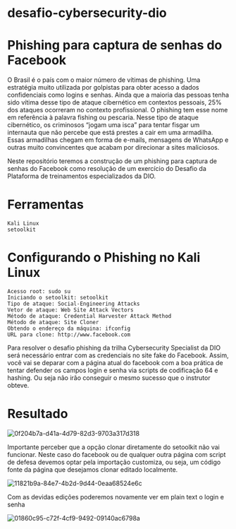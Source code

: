 # desafio-cybersecurity-dio

# Phishing para captura de senhas do Facebook

O Brasil é o país com o maior número de vítimas de phishing. Uma estratégia muito utilizada por golpistas para obter acesso a dados confidenciais como logins e senhas. Ainda que a maioria das pessoas tenha sido vítima desse tipo de ataque cibernético em contextos pessoais, 25% dos ataques ocorreram no contexto profissional. O phishing tem esse nome em referência à palavra fishing ou pescaria. Nesse tipo de ataque cibernético, os criminosos “jogam uma isca” para tentar fisgar um internauta que não percebe que está prestes a cair em uma armadilha. Essas armadilhas chegam em forma de e-mails, mensagens de WhatsApp e outras muito convincentes que acabam por direcionar a sites maliciosos. 

Neste repositório teremos a construção de um phishing para captura de senhas do Facebook como resolução de um exercício do Desafio da Plataforma de treinamentos especializados da DIO.

# Ferramentas

    Kali Linux
    setoolkit

# Configurando o Phishing no Kali Linux

    Acesso root: sudo su
    Iniciando o setoolkit: setoolkit
    Tipo de ataque: Social-Engineering Attacks
    Vetor de ataque: Web Site Attack Vectors
    Método de ataque: Credential Harvester Attack Method 
    Método de ataque: Site Cloner
    Obtendo o endereço da máquina: ifconfig
    URL para clone: http://www.facebook.com

Para resolver o desafio phishing da trilha Cybersecurity Specialist da DIO será necessário entrar com as credenciais no site fake do Facebook. 
Assim, você vai se deparar com a página atual do facebook com a boa prática de tentar defender os campos login e senha via scripts de codificação 64 e hashing. Ou seja não irão conseguir o mesmo sucesso que o instrutor obteve. 

# Resultado

![0f204b7a-d41a-4d79-82d3-9703a317d318](https://github.com/user-attachments/assets/46321fac-1239-4b85-a2f8-0813727df118)

Importante perceber que a opção clonar diretamente do setoolkit não vai funcionar. 
Neste caso do facebook ou de qualquer outra página com script de defesa devemos optar pela importação customiza, ou seja, um código fonte da página que desejamos clonar editado localmente.

![11821b9a-84e7-4b2d-9d44-0eaa68524e6c](https://github.com/user-attachments/assets/58fed615-e849-49ce-be96-79a4d777e2ab)

Com as devidas edições poderemos novamente ver em plain text o login e senha

![01860c95-c72f-4cf9-9492-09140ac6798a](https://github.com/user-attachments/assets/8eb2f86d-9c25-4a5f-ac0f-7edce5dc8b69)



